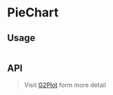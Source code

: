 # PieChart

## Usage

```tsx | pure

```

## API

<API id="PieChart"></API>

> Visit [G2Plot](https://g2plot.antv.antgroup.com/api/plot-api) form more detail
